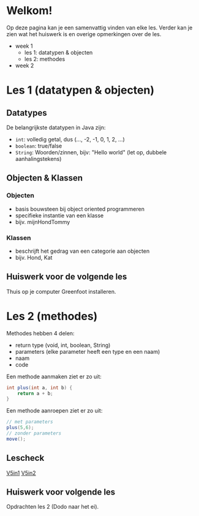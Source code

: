 # Welkom!

Op deze pagina kan je een samenvattig vinden van elke les. Verder kan je zien wat het huiswerk is en overige opmerkingen over de les.

- week 1
    - les 1: datatypen & objecten
    - les 2: methodes
- week 2

# Les 1 (datatypen & objecten)

## Datatypes
De belangrijkste datatypen in Java zijn:
- `int`: volledig getal, dus (..., -2, -1, 0, 1, 2, ...)
- `boolean`: true/false
- `String`: Woorden/zinnen, bijv: "Hello world" (let op, dubbele aanhalingstekens)

## Objecten & Klassen
### Objecten
- basis bouwsteen bij object oriented programmeren
- specifieke instantie van een klasse
- bijv. mijnHondTommy

### Klassen
- beschrijft het gedrag van een categorie aan objecten
- bijv. Hond, Kat

## Huiswerk voor de volgende les
Thuis op je computer Greenfoot installeren.

# Les 2 (methodes)

Methodes hebben 4 delen:
- return type (void, int, boolean, String)
- parameters (elke parameter heeft een type en een naam)
- naam
- code

Een methode aanmaken ziet er zo uit:

```java
int plus(int a, int b) {
    return a + b;
}
```

Een methode aanroepen ziet er zo uit:

```java
// met parameters
plus(5,6);
// zonder parameters
move();
```

## Lescheck
[V5in1](https://forms.gle/LqQKoRQH184xmVwu8)
[V5in2](https://forms.gle/Thsmugy1AgHyvMc99)

## Huiswerk voor volgende les
Opdrachten les 2 (Dodo naar het ei).